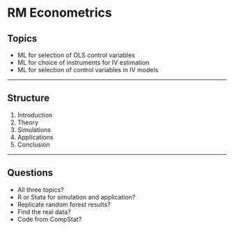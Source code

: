 # RM Econometrics
## Topics
- ML for selection of OLS control variables
- ML for choice of instruments for IV estimation
- ML for selection of control variables in IV models
---
## Structure
1. Introduction
2. Theory
3. Simulations
4. Applications
5. Conclusion
---
## Questions
- All three topics?
- R or Stata for simulation and application?
- Replicate random forest results?
- Find the real data?
- Code from CompStat?
